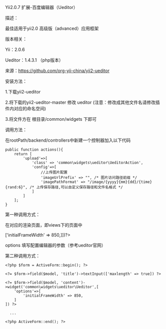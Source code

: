 Yii2.0.7 扩展-百度编辑器（Ueditor）

描述：

最佳适用于yii2.0 高级版（advanced）应用框架

版本相关：

Yii：2.0.6

Ueditor：1.4.3.1 （php版本）

来源：https://github.com/org-yii-china/yii2-ueditor

安装方法：

1.下载yii2-ueditor

2.将下载的yii2-ueditor-master 修改 ueditor (注意：修改成其他文件名请修改插件内对应的命名空间)

3.将文件方在 根目录/common/widgets 下即可

调用方法：

在rootPath/backend/controllers中新建一个控制器加入以下代码

    public function actions(){
        return [
            'upload'=>[
                'class' => 'common\widgets\ueditor\UeditorAction',
                'config'=>[
                    //上传图片配置
                    'imageUrlPrefix' => "", /* 图片访问路径前缀 */
                    'imagePathFormat' => "/image/{yyyy}{mm}{dd}/{time}{rand:6}", /* 上传保存路径,可以自定义保存路径和文件名格式 */
                ]
            ]
        ];
    }

第一种调用方式：

在对应的渲染页面，即views下的页面中

<?=common\widgets\ueditor\Ueditor::widget(['options'=>['initialFrameWidth' => 850,]])?>

options 填写配置编辑器的参数（参考ueditor官网）

第二种调用方式：

    <?php $form = ActiveForm::begin(); ?>

    <?= $form->field($model, 'title')->textInput(['maxlength' => true]) ?>

    <?= $form->field($model, 'content')->widget('common\widgets\ueditor\Ueditor',[
        'options'=>[
            'initialFrameWidth' => 850,
        ]
    ]) ?>
    
      ...
      
    <?php ActiveForm::end(); ?>
